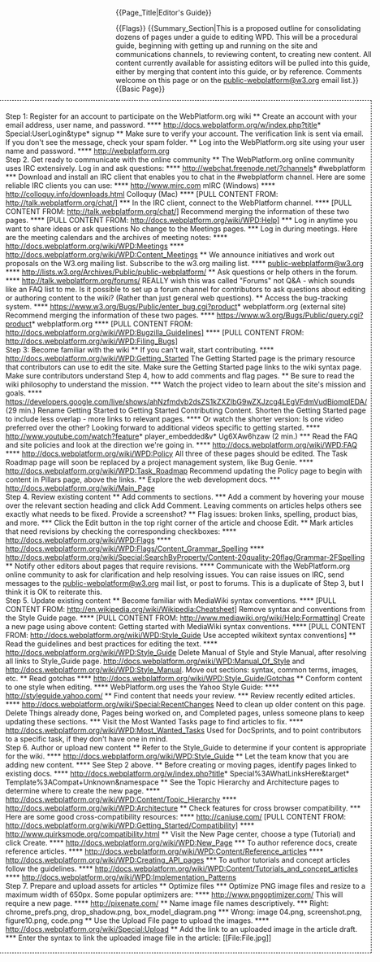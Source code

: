 {{Page_Title|Editor's Guide}}

{{Flags}}
{{Summary_Section|This is a proposed outline for consolidating dozens of pages under a guide to editing WPD. This will be a procedural guide, beginning with getting up and running on the site and communications channels, to reviewing content, to creating new content. All content currently available for assisting editors will be pulled into this guide, either by merging that content into this guide, or by reference. Comments welcome on this page or on the public-webplatform@w3.org email list.}}
{{Basic Page}}

<div style='float: right;background: white;border:1px dashed black;padding: 1ex;margin-left:1ex;'>

* Step 1: Register for an account to participate on the WebPlatform.org wiki
** Create an account with your email address, user name, and password.
**** http://docs.webplatform.org/w/index.php?title* Special:UserLogin&type* signup
** Make sure to verify your account. The verification link is sent via email. If you don't see the message, check your spam folder.
** Log into the WebPlatform.org site using your user name and password.
**** http://webplatform.org
* Step 2. Get ready to communicate with the online community 
** The WebPlatform.org online community uses IRC extensively. Log in and ask questions:
**** http://webchat.freenode.net/?channels* #webplatform
*** Download and install an IRC client that enables you to chat in the #webplatform channel. Here are some reliable IRC clients you can use:
**** http://www.mirc.com mIRC (Windows)
**** http://colloquy.info/downloads.html Colloquy (Mac)
**** [PULL CONTENT FROM: http://talk.webplatform.org/chat/]
*** In the IRC client, connect to the WebPlatform channel.
**** [PULL CONTENT FROM: http://talk.webplatform.org/chat/]
Recommend merging the information of these two pages.
**** [PULL CONTENT FROM: http://docs.webplatform.org/wiki/WPD:Help]
*** Log in anytime you want to share ideas or ask questions
No change to the Meetings pages.
*** Log in during meetings. Here are the meeting calendars and the archives of meeting notes:
**** http://docs.webplatform.org/wiki/WPD:Meetings 
**** http://docs.webplatform.org/wiki/WPD:Content_Meetings
** We announce initiatives and work out proposals on the W3.org mailing list. Subscribe to the w3.org mailing list.
**** public-webplatform@w3.org
**** http://lists.w3.org/Archives/Public/public-webplatform/
** Ask questions or help others in the forum.
**** http://talk.webplatform.org/forums/
REALLY wish this was called "Forums" not Q&A - which sounds like an FAQ list to me. Is it possible to set up a forum channel for contributors to ask questions about editing or authoring content to the wiki? (Rather than just general web questions).
** Access the bug-tracking system.
**** https://www.w3.org/Bugs/Public/enter_bug.cgi?product* webplatform.org (external site)
Recommend merging the information of these two pages.
**** https://www.w3.org/Bugs/Public/query.cgi?product* webplatform.org
**** [PULL CONTENT FROM: http://docs.webplatform.org/wiki/WPD:Bugzilla_Guidelines]
**** [PULL CONTENT FROM: http://docs.webplatform.org/wiki/WPD:Filing_Bugs]
* Step 3: Become familiar with the wiki
** If you can't wait, start contributing. 
**** http://docs.webplatform.org/wiki/WPD:Getting_Started
The Getting Started page is the primary resource that contributors can use to edit the site. Make sure the Getting Started page links to the wiki syntax page. Make sure contributors understand Step 4, how to add comments and flag pages.
** Be sure to read the wiki philosophy to understand the mission. 
*** Watch the project video to learn about the site's mission and goals.
**** https://developers.google.com/live/shows/ahNzfmdvb2dsZS1kZXZlbG9wZXJzcg4LEgVFdmVudBiomqIEDA/ (29 min.)
Rename Getting Started to Getting Started Contributing Content. Shorten the Getting Started page to include less overlap - more links to relevant pages. 
**** Or watch the shorter version:
Is one video preferred over the other? Looking forward to additional videos specific to getting started.
**** http://www.youtube.com/watch?feature* player_embedded&v* Ug6XAw6hzaw (2 min.)
*** Read the FAQ and site policies and look at the direction we're going in.
**** http://docs.webplatform.org/wiki/WPD:FAQ
**** http://docs.webplatform.org/wiki/WPD:Policy
All three of these pages should be edited. The Task Roadmap page will soon be replaced by a project management system, like Bug Genie.
**** http://docs.webplatform.org/wiki/WPD:Task_Roadmap 
Recommend updating the Policy page to begin with content in Pillars page, above the links.
** Explore the web development docs.
*** http://docs.webplatform.org/wiki/Main_Page
* Step 4. Review existing content
** Add comments to sections. 
*** Add a comment by hovering your mouse over the relevant section heading and click Add Comment. Leaving comments on articles helps others see exactly what needs to be fixed.
Provide a screenshot?
** Flag issues: broken links, spelling, product bias, and more.
*** Click the Edit button in the top right corner of the article and choose Edit.
** Mark articles that need revisions by checking the corresponding checkboxes:
**** http://docs.webplatform.org/wiki/WPD:Flags
**** http://docs.webplatform.org/wiki/WPD:Flags/Content_Grammar_Spelling
**** http://docs.webplatform.org/wiki/Special:SearchByProperty/Content-20quality-20flag/Grammar-2FSpelling
** Notify other editors about pages that require revisions. 
**** Communicate with the WebPlatform.org online community to ask for clarification and help resolving issues. You can raise issues on IRC, send messages to the public-webplatform@w3.org mail list, or post to forums. 
This is a duplicate of Step 3, but I think it is OK to reiterate this.
* Step 5. Update existing content
** Become familiar with MediaWiki syntax conventions.
**** [PULL CONTENT FROM: http://en.wikipedia.org/wiki/Wikipedia:Cheatsheet]
Remove syntax and conventions from the Style Guide page.
**** [PULL CONTENT FROM: http://www.mediawiki.org/wiki/Help:Formatting]
Create a new page using above content: Getting started with MediaWiki syntax conventions.
**** [PULL CONTENT FROM: http://docs.webplatform.org/wiki/WPD:Style_Guide Use accepted wikitext syntax conventions]
** Read the guidelines and best practices for editing the text.
**** http://docs.webplatform.org/wiki/WPD:Style_Guide 
Delete Manual of Style and Style Manual, after resolving all links to Style_Guide page. http://docs.webplatform.org/wiki/WPD:Manual_Of_Style and http://docs.webplatform.org/wiki/WPD:Style_Manual. Move out sections: syntax, common terms, images, etc.
** Read gotchas
**** http://docs.webplatform.org/wiki/WPD:Style_Guide/Gotchas
** Conform content to one style when editing. 
**** WebPlatform.org uses the Yahoo Style Guide:
**** http://styleguide.yahoo.com/
** Find content that needs your review.
*** Review recently edited articles.
**** http://docs.webplatform.org/wiki/Special:RecentChanges
Need to clean up older content on this page. Delete Things already done, Pages being worked on, and Completed pages, unless someone plans to keep updating these sections. 
*** Visit the Most Wanted Tasks page to find articles to fix.
**** http://docs.webplatform.org/wiki/WPD:Most_Wanted_Tasks
Used for DocSprints, and to point contributors to a specific task, if they don't have one in mind.
* Step 6. Author or upload new content 
** Refer to the Style_Guide to determine if your content is appropriate for the wiki. 
**** http://docs.webplatform.org/wiki/WPD:Style_Guide
** Let the team know that you are adding new content. 
**** See Step 2 above.
** Before creating or moving pages, identify pages linked to existing docs.
**** http://docs.webplatform.org/w/index.php?title* Special%3AWhatLinksHere&target* Template%3ACompat+Unknown&namespace
** See the Topic Hierarchy and Architecture pages to determine where to create the new page.
**** http://docs.webplatform.org/wiki/WPD:Content/Topic_Hierarchy
**** http://docs.webplatform.org/wiki/WPD:Architecture
** Check features for cross browser compatibility.
*** Here are some good cross-compatibility resources:
**** http://caniuse.com/
[PULL CONTENT FROM: http://docs.webplatform.org/wiki/WPD:Getting_Started/Compatibility]
**** http://www.quirksmode.org/compatibility.html 
** Visit the New Page center, choose a type (Tutorial) and click Create.
**** http://docs.webplatform.org/wiki/WPD:New_Page
*** To author reference docs, create reference articles.
**** http://docs.webplatform.org/wiki/WPD:Content/Reference_articles
**** http://docs.webplatform.org/wiki/WPD:Creating_API_pages
*** To author tutorials and concept articles follow the guidelines.
**** http://docs.webplatform.org/wiki/WPD:Content/Tutorials_and_concept_articles
**** http://docs.webplatform.org/wiki/WPD:Implementation_Patterns
* Step 7. Prepare and upload assets for articles
** Optimize files
*** Optimize PNG image files and resize to a maximum width of 650px. Some popular optimizers are:
**** http://www.pngoptimizer.com/
This will require a new page. 
**** http://pixenate.com/
** Name image file names descriptively.
*** Right: chrome_prefs.png, drop_shadow.png, box_model_diagram.png
*** Wrong: image 04.png, screenshot.png, figure10.png, code.png
** Use the Upload File page to upload the images. 
**** http://docs.webplatform.org/wiki/Special:Upload
** Add the link to an uploaded image in the article draft.
*** Enter the syntax to link the uploaded image file in the article: [[File:File.jpg]]
</div>
